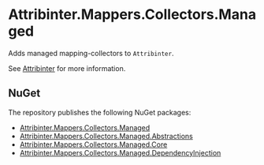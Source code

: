 # Attribinter.Mappers.Collectors.Managed

Adds managed mapping-collectors to `Attribinter`.

See [Attribinter](https://www.github.com/Attribinter/Attribinter) for more information.

## NuGet

The repository publishes the following NuGet packages:

* [Attribinter.Mappers.Collectors.Managed](https://www.nuget.org/packages/Attribinter.Mappers.Collectors.Managed/)
* [Attribinter.Mappers.Collectors.Managed.Abstractions](https://www.nuget.org/packages/Attribinter.Mappers.Collectors.Managed.Abstractions/)
* [Attribinter.Mappers.Collectors.Managed.Core](https://www.nuget.org/packages/Attribinter.Mappers.Collectors.Managed.Core/)
* [Attribinter.Mappers.Collectors.Managed.DependencyInjection](https://www.nuget.org/packages/Attribinter.Mappers.Collectors.Managed.DependencyInjection/)